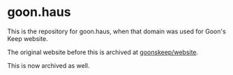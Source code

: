# goon.haus

This is the repository for goon.haus, when that domain was used for Goon's Keep website.

The original website before this is archived at [goonskeep/website](https://github.com/goonskeep/website).

This is now archived as well.
